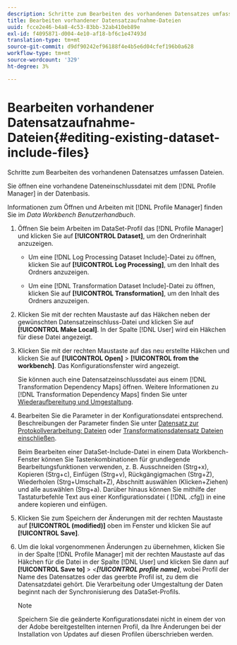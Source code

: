```yaml
---
description: Schritte zum Bearbeiten des vorhandenen Datensatzes umfassen Dateien.
title: Bearbeiten vorhandener Datensatzaufnahme-Dateien
uuid: fcce2e46-b4a8-4c53-83bb-32ab410eb89e
exl-id: f4095871-d004-4e10-af18-bf6c1e47493d
translation-type: tm+mt
source-git-commit: d9df90242ef96188f4e4b5e6d04cfef196b0a628
workflow-type: tm+mt
source-wordcount: '329'
ht-degree: 3%

---
```


# Bearbeiten vorhandener Datensatzaufnahme-Dateien{#editing-existing-dataset-include-files}

Schritte zum Bearbeiten des vorhandenen Datensatzes umfassen Dateien.

Sie öffnen eine vorhandene Dateneinschlussdatei mit dem [!DNL Profile Manager] in der Datenbasis.

Informationen zum Öffnen und Arbeiten mit [!DNL Profile Manager] finden Sie im *Data Workbench Benutzerhandbuch*.

1. Öffnen Sie beim Arbeiten im DataSet-Profil das [!DNL Profile Manager] und klicken Sie auf **[!UICONTROL Dataset]**, um den Ordnerinhalt anzuzeigen.

   * Um eine [!DNL Log Processing Dataset Include]-Datei zu öffnen, klicken Sie auf **[!UICONTROL Log Processing]**, um den Inhalt des Ordners anzuzeigen.

   * Um eine [!DNL Transformation Dataset Include]-Datei zu öffnen, klicken Sie auf **[!UICONTROL Transformation]**, um den Inhalt des Ordners anzuzeigen.

1. Klicken Sie mit der rechten Maustaste auf das Häkchen neben der gewünschten Datensatzeinschluss-Datei und klicken Sie auf **[!UICONTROL Make Local]**. In der Spalte [!DNL User] wird ein Häkchen für diese Datei angezeigt.
1. Klicken Sie mit der rechten Maustaste auf das neu erstellte Häkchen und klicken Sie auf **[!UICONTROL Open]** > **[!UICONTROL from the workbench]**. Das Konfigurationsfenster wird angezeigt.

   Sie können auch eine Datensatzeinschlussdatei aus einem [!DNL Transformation Dependency Maps] öffnen. Weitere Informationen zu [!DNL Transformation Dependency Maps] finden Sie unter [Wiederaufbereitung und Umgestaltung](../../../../home/c-dataset-const-proc/c-reproc-retrans/c-unst-reproc-retrans.md).

1. Bearbeiten Sie die Parameter in der Konfigurationsdatei entsprechend. Beschreibungen der Parameter finden Sie unter [Datensatz zur Protokollverarbeitung: Dateien](../../../../home/c-dataset-const-proc/c-dataset-inc-files/c-types-dataset-inc-files/c-log-proc-dataset-inc-files/c-log-proc-dataset-inc-files.md#concept-999475a22519432e98844622ca95b6ab) oder [Transformationsdatensatz Dateien einschließen](../../../../home/c-dataset-const-proc/c-dataset-inc-files/c-types-dataset-inc-files/c-trans-dataset-inc-files.md#concept-c64aa78ed9ce40b8a0f4932c82ff5ace).

   Beim Bearbeiten einer DataSet-Include-Datei in einem Data Workbench-Fenster können Sie Tastenkombinationen für grundlegende Bearbeitungsfunktionen verwenden, z. B. Ausschneiden (Strg+x), Kopieren (Strg+c), Einfügen (Strg+v), Rückgängigmachen (Strg+Z), Wiederholen (Strg+Umschalt+Z), Abschnitt auswählen (Klicken+Ziehen) und alle auswählen (Strg+a). Darüber hinaus können Sie mithilfe der Tastaturbefehle Text aus einer Konfigurationsdatei ( [!DNL .cfg]) in eine andere kopieren und einfügen.

1. Klicken Sie zum Speichern der Änderungen mit der rechten Maustaste auf **[!UICONTROL (modified)]** oben im Fenster und klicken Sie auf **[!UICONTROL Save]**.
1. Um die lokal vorgenommenen Änderungen zu übernehmen, klicken Sie in der Spalte [!DNL Profile Manager] mit der rechten Maustaste auf das Häkchen für die Datei in der Spalte [!DNL User] und klicken Sie dann auf **[!UICONTROL Save to]** > *&lt;**[!UICONTROL profile name]***, wobei Profil der Name des Datensatzes oder das geerbte Profil ist, zu dem die Datensatzdatei gehört. Die Verarbeitung oder Umgestaltung der Daten beginnt nach der Synchronisierung des DataSet-Profils.

   >[!NOTE]
   >
   >Speichern Sie die geänderte Konfigurationsdatei nicht in einem der von der Adobe bereitgestellten internen Profil, da Ihre Änderungen bei der Installation von Updates auf diesen Profilen überschrieben werden.
